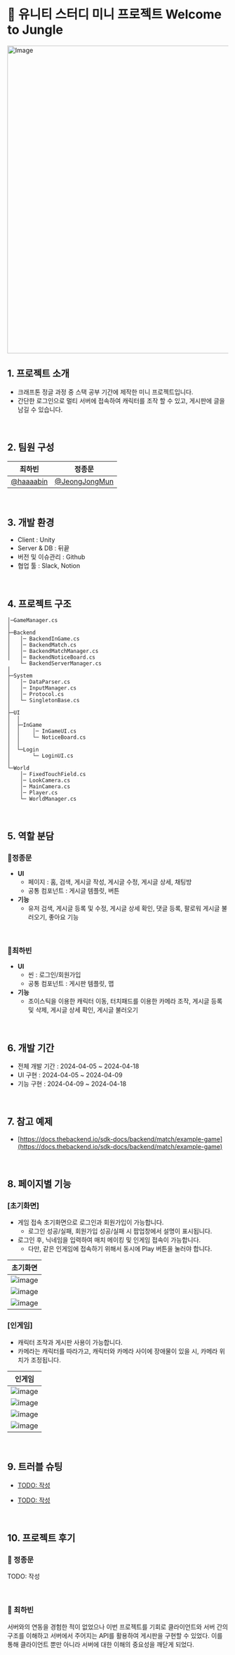 # 🌴 유니티 스터디 미니 프로젝트 Welcome to Jungle

<img alt="Image" src="https://github.com/JeongJongMun/Welcome_To_Jungle/assets/101979073/a6a3c9ae-5dc3-4278-a4bb-96788ea258c6" style="width: 700px; height: auto; margin: 0 auto;"  />
<br>

## 1. 프로젝트 소개

- 크래프톤 정글 과정 중 스택 공부 기간에 제작한 미니 프로젝트입니다.
- 간단한 로그인으로 멀티 서버에 접속하여 캐릭터를 조작 할 수 있고, 게시판에 글을 남길 수 있습니다.

<br>

## 2. 팀원 구성

<div align="center">

| **최하빈** | **정종문** |
| :------: |  :------: |
| [@haaaabin](https://github.com/haaaabin) | [@JeongJongMun](https://github.com/JeongJongMun) |

</div>

<br>

## 3. 개발 환경

- Client : Unity
- Server & DB : 뒤끝
- 버전 및 이슈관리 : Github
- 협업 툴 : Slack, Notion

<br>

## 4. 프로젝트 구조

```
│─GameManager.cs
│
├─Backend
│   │─ BackendInGame.cs
│   │─ BackendMatch.cs
│   │─ BackendMatchManager.cs
│   │─ BackendNoticeBoard.cs
    └─ BackendServerManager.cs
│
├─System
│   │─ DataParser.cs
│   │─ InputManager.cs
│   │─ Protocol.cs
│   └─ SingletonBase.cs
│
├─UI
│  │
│  ├─InGame
│  │    │─ InGameUI.cs
│  │    └─ NoticeBoard.cs
│  │
│  └─Login
│       └─ LoginUI.cs
│
└─World
    │─ FixedTouchField.cs
    │─ LookCamera.cs
    │─ MainCamera.cs
    │─ Player.cs
    └─ WorldManager.cs
```

<br>

## 5. 역할 분담

### 🍊정종문

- **UI**
    - 페이지 : 홈, 검색, 게시글 작성, 게시글 수정, 게시글 상세, 채팅방
    - 공통 컴포넌트 : 게시글 템플릿, 버튼
- **기능**
    - 유저 검색, 게시글 등록 및 수정, 게시글 상세 확인, 댓글 등록, 팔로워 게시글 불러오기, 좋아요 기능

<br>
    
### 👻최하빈

- **UI**
    - 씬 : 로그인/회원가입
    - 공통 컴포넌트 : 게시판 템플릿, 맵
- **기능**
    - 조이스틱을 이용한 캐릭터 이동, 터치패드를 이용한 카메라 조작, 게시글 등록 및 삭제, 게시글 상세 확인, 게시글 불러오기

<br>

## 6. 개발 기간

- 전체 개발 기간 : 2024-04-05 ~ 2024-04-18
- UI 구현 : 2024-04-05 ~ 2024-04-09
- 기능 구현 : 2024-04-09 ~ 2024-04-18

<br>

## 7. 참고 예제

- [https://docs.thebackend.io/sdk-docs/backend/match/example-game](https://docs.thebackend.io/sdk-docs/backend/match/example-game)

<br>

## 8. 페이지별 기능

### [초기화면]
- 게임 접속 초기화면으로 로그인과 회원가입이 가능합니다.
    - 로그인 성공/실패, 회원가입 성공/실패 시 팝업창에서 설명이 표시됩니다.
- 로그인 후, 닉네임을 입력하여 매치 메이킹 및 인게임 접속이 가능합니다.
    - 다만, 같은 인게임에 접속하기 위해서 동시에 Play 버튼을 눌러야 합니다.

| 초기화면 |
|----------|
|![image](https://github.com/JeongJongMun/Welcome_To_Jungle/assets/101979073/d29dfc71-85fa-469e-abb5-d3fd67464a84)|
|![image](https://github.com/JeongJongMun/Welcome_To_Jungle/assets/101979073/633cc861-6506-43b6-94d5-407927aad62f)|
|![image](https://github.com/JeongJongMun/Welcome_To_Jungle/assets/101979073/5f266820-3367-4424-83bc-5146de98f2f2)|

### [인게임]
- 캐릭터 조작과 게시판 사용이 가능합니다.
- 카메라는 캐릭터를 따라가고, 캐릭터와 카메라 사이에 장애물이 있을 시, 카메라 위치가 조정됩니다.

| 인게임 |
|----------|
|![image](https://github.com/JeongJongMun/Welcome_To_Jungle/assets/101979073/df766c6d-3073-4173-86a4-85bdb4586d3a)|
|![image](https://github.com/JeongJongMun/Welcome_To_Jungle/assets/101979073/e1ad8f88-d11b-442a-80da-f82fc285e8da)|
|![image](https://github.com/JeongJongMun/Welcome_To_Jungle/assets/101979073/f03c243f-adca-4b32-91b0-c4d2a0ed94aa)|
|![image](https://github.com/JeongJongMun/Welcome_To_Jungle/assets/101979073/de8e1b0c-d925-4713-b1ae-4ed73022b220)|

<br>

## 9. 트러블 슈팅

- [TODO: 작성](https://github.com/likelion-project-README/README/wiki/README-8.%ED%8A%B8%EB%9F%AC%EB%B8%94-%EC%8A%88%ED%8C%85_%ED%83%AD%EB%A9%94%EB%89%B4-%ED%94%84%EB%A1%9C%ED%95%84-%EB%B2%84%ED%8A%BC-%EC%9D%B4%EC%8A%88)

- [TODO: 작성](https://github.com/likelion-project-README/README/wiki/README-8.%ED%8A%B8%EB%9F%AC%EB%B8%94-%EC%8A%88%ED%8C%85_%ED%94%84%EB%A1%9C%ED%95%84-%EC%88%98%EC%A0%95-%EC%9D%B4%EC%8A%88)

<br>

## 10. 프로젝트 후기

### 🍊 정종문

TODO: 작성

<br>

### 👻 최하빈

서버와의 연동을 경험한 적이 없었으나 이번 프로젝트를 기회로 클라이언트와 서버 간의 구조를 이해하고 서버에서 주어지는 API를 활용하여 게시판을 구현할 수 있었다.
이를 통해 클라이언트 뿐만 아니라 서버에 대한 이해의 중요성을 깨닫게 되었다.



